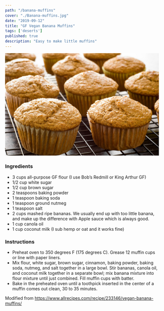 ```yaml
---
path: "/banana-muffins"
cover: "./Banana-muffins.jpg"
date: "2019-09-12"
title: "GF Vegan Banana Muffins"
tags: ['deserts']
published: true
description: "Easy to make little muffins"
---
```

![banana muffins](./Banana-muffins.jpg)
### Ingredients

- 3 cups all-purpose GF flour (I use Bob’s Redmill or King Arthur GF)
- 1/2  cup white sugar
- 1/2 cup brown sugar
- 2 teaspoons baking powder
- 1 teaspoon baking soda
- 1 teaspoon ground nutmeg
- 1 teaspoon salt
- 2 cups mashed ripe bananas. We usually end up with too little banana, and make up the difference with Apple sauce which is always good.
- 1 cup canola oil
- 1 cup coconut milk (I sub hemp or oat and it works fine)

### Instructions

- Preheat oven to 350 degrees F (175 degrees C). Grease 12 muffin cups or line with paper liners.
- Mix flour, white sugar, brown sugar, cinnamon, baking powder, baking soda, nutmeg, and salt together in a large bowl. Stir bananas, canola oil, and coconut milk together in a separate bowl; mix banana mixture into flour mixture until just combined. Fill muffin cups with batter.
- Bake in the preheated oven until a toothpick inserted in the center of a muffin comes out clean, 30 to 35 minutes.

Modified from https://www.allrecipes.com/recipe/233146/vegan-banana-muffins/
